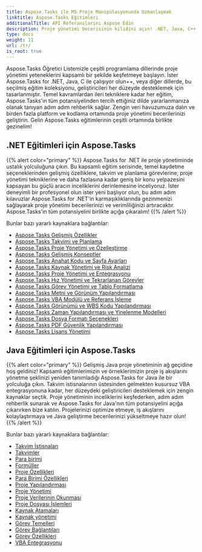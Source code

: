 ```yaml
---
title: Aspose.Tasks ile MS Proje Manipülasyonunda Uzmanlaşmak
linktitle: Aspose.Tasks Eğitimleri
additionalTitle: API Referanslarını Aspose Edin
description: Proje yönetimi becerisinin kilidini açın! .NET, Java, C++ ve daha fazlası için Aspose.Tasks eğitimlerini keşfedin. Birden fazla dilde becerilerinizi zahmetsizce geliştirin.
type: docs
weight: 11
url: /tr/
is_root: true
---
```


Aspose.Tasks Öğretici Listemizle çeşitli programlama dillerinde proje yönetimi yeteneklerini kapsamlı bir şekilde keşfetmeye başlayın. İster Aspose.Tasks for .NET, Java, C ile çalışıyor olun++, veya diğer dillerde, bu seçilmiş eğitim koleksiyonu, geliştiricileri her düzeyde desteklemek için tasarlanmıştır. Temel kavramlardan ileri tekniklere kadar her eğitim, Aspose.Tasks'ın tüm potansiyelinden tercih ettiğiniz dilde yararlanmanıza olanak tanıyan adım adım rehberlik sağlar. Zengin veri havuzumuza dalın ve birden fazla platform ve kodlama ortamında proje yönetimi becerilerinizi geliştirin. Gelin Aspose.Tasks eğitimlerinin çeşitli ortamında birlikte gezinelim!

## .NET Eğitimleri için Aspose.Tasks
{{% alert color="primary" %}}
Aspose.Tasks for .NET ile proje yönetiminde ustalık yolculuğuna çıkın. Bu kapsamlı eğitim serisinde, temel kaydetme seçeneklerinden gelişmiş özelliklere, takvim ve planlama görevlerine, proje yönetimi tekniklerine ve daha fazlasına kadar geniş bir konu yelpazesini kapsayan bu güçlü aracın inceliklerini derinlemesine inceliyoruz. İster deneyimli bir profesyonel olun ister yeni başlıyor olun, bu adım adım kılavuzlar Aspose.Tasks for .NET'in karmaşıklıklarında gezinmenizi sağlayarak proje yönetimi becerilerinizi ve verimliliğinizi artıracaktır. Aspose.Tasks'ın tüm potansiyelini birlikte açığa çıkaralım!
{{% /alert %}}

Bunlar bazı yararlı kaynaklara bağlantılar:
 
- [Aspose.Tasks Gelişmiş Özellikler](./net/advanced-features/)
- [Aspose.Tasks Takvimi ve Planlama](./net/calendar-scheduling/)
- [Aspose.Tasks Proje Yönetimi ve Özelleştirme](./net/tasks-project-management/)
- [Aspose.Tasks Gelişmiş Konseptler](./net/advanced-concepts/)
- [Aspose.Tasks Anahat Kodu ve Sayfa Ayarları](./net/outline-code-page-settings/)
- [Aspose.Tasks Kaynak Yönetimi ve Risk Analizi](./net/resource-risk-analysis/)
- [Aspose.Tasks Proje Yönetimi ve Entegrasyonu](./net/project-management-integration/)
- [Aspose.Tasks Hız Yönetimi ve Tekrarlanan Görevler](./net/rate-recurring-tasks/)
- [Aspose.Tasks Görev Yönetimi ve Tablo Formatlama](./net/task-table-management/)
- [Aspose.Tasks Metni ve Görünüm Yapılandırması](./net/text-view-configuration/)
- [Aspose.Tasks VBA Modülü ve Referans İşleme](./net/vba-module-reference/)
- [Aspose.Tasks Görünümü ve WBS Kodu Yapılandırması](./net/view-wbs-code-configuration/)
- [Aspose.Tasks Zaman Yapılandırması ve Yinelenme Modelleri](./net/time-recurrence-configuration/)
- [Aspose.Tasks Dosya Formatı Seçenekleri](./net/file-format-options/)
- [Aspose.Tasks PDF Güvenlik Yapılandırması](./net/pdf-security-configuration/)
- [Aspose.Tasks Lisans Yönetimi](./net/license-management/)

## Java Eğitimleri için Aspose.Tasks
{{% alert color="primary" %}}
Gelişmiş Java proje yönetiminin ağ geçidine hoş geldiniz! Kapsamlı eğitimlerimizin ve örneklerimizin proje iş akışlarını yönetme şeklinizi yeniden tanımladığı Aspose.Tasks for Java ile bir yolculuğa çıkın. Takvim istisnalarının üstesinden gelmekten kusursuz VBA entegrasyonuna kadar, her düzeydeki geliştiricileri desteklemek için zengin kaynaklar seçtik. Proje yönetiminin inceliklerini keşfederken, adım adım rehberlik sunarak ve Aspose.Tasks for Java'nın tüm potansiyelini açığa çıkarırken bize katılın. Projelerinizi optimize etmeye, iş akışlarını kolaylaştırmaya ve Java geliştirme becerilerinizi yükseltmeye hazır olun!
{{% /alert %}}

Bunlar bazı yararlı kaynaklara bağlantılar:

- [Takvim İstisnaları](./java/calendar-exceptions/)
- [Takvimler](./java/calendars/)
- [Para birimi](./java/currency/)
- [Formüller](./java/formulas/)
- [Proje Özellikleri](./java/project-properties/)
- [Para Birimi Özellikleri](./java/currency-properties/)
- [Proje Yapılandırması](./java/project-configuration/)
- [Proje Yönetimi](./java/project-management/)
- [Proje Verilerinin Okunması](./java/project-data-reading/)
- [Proje Dosyası İşlemleri](./java/project-file-operations/)
- [Kaynak Atamaları](./java/resource-assignments/)
- [Kaynak yönetimi](./java/resource-management/)
- [Görev Temelleri](./java/task-baselines/)
- [Görev Bağlantıları](./java/task-links/)
- [Görev Özellikleri](./java/task-properties/)
- [VBA Entegrasyonu](./java/vba-integration/)